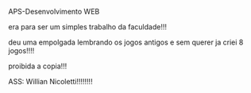 APS-Desenvolvimento WEB

era para ser um simples trabalho da faculdade!!!

deu uma empolgada lembrando os jogos antigos e sem querer ja criei 8 jogos!!!!

proibida a copia!!!

ASS: Willian Nicoletti!!!!!!!!